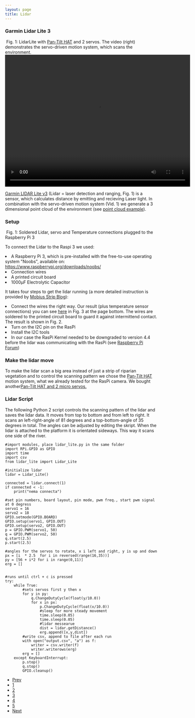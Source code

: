 ```yaml
---
layout: page
title: Lidar
---
```


### Garmin Lidar Lite 3

<div class="box alt">
    <div class="row 50% uniform">
        <div class="4u"><span class="image fit">
            <img src="{{ 'assets/images/LidarServos.JPG ' | absolute_url }}" alt=""/>
            Fig. 1: LidarLite with <a href= "https://shop.pimoroni.com/products/pan-tilt-hat?variant=33704345034">Pan-Tilt HAT</a> and 2 servos. The video (right) demonstrates the servo-driven motion system, which scans the environment.
        </span></div>
        <div class="4u"><video style="width: 610px; height: 433px;" controls>
                <source src="{{ 'assets/images/LidarAtwork_mute.mp4 ' | absolute_url }}" type="video/mp4">
        </video></div>
    </div>
</div>

<p><a  href="https://buy.garmin.com/de-DE/DE/p/557294">Garmin LIDAR Lite v3</a> (Lidar = laser detection and ranging, Fig. 1) is a sensor, which calculates distance by emitting and recieving Laser light. In combination with the servo-driven motion system (Vid. 1) we generate a 3 dimensional point cloud of the environment (see <a href="{{ 'Lidar_results.html' | absolute_url }}">point cloud example</a>).</p>

<h3>Setup</h3>

<span class="image right">
    <img src="{{ 'assets/images/solderedLidar.JPG ' | absolute_url }}" alt=""/>
    Fig. 1: Soldered Lidar, servo and Temperature connections plugged to the Raspberry Pi 3
</span>

<p>To connect the Lidar to the Raspi 3 we used:</p>
<p><li> A Raspberry Pi 3, which is pre-installed with the free-to-use operating system "Noobs", available on: <a  href="https://www.raspberrypi.org/downloads/noobs/">https://www.raspberrypi.org/downloads/noobs/</a></li>
<li>Connection wires</li>
<li>A printed circuit board</li>
<li>1000µF Electrolytic Capacitor</li></p>
<p>It takes four steps to get the lidar running (a more detailed instruction is provided by <a href="https://mobiusstripblog.wordpress.com/2016/12/26/first-blog-post/">Mobius Strip Blog</a>):
<li>Connect the wires the right way. Our result (plus temperature sensor connections) you can see <a href="{{ 'Overview.html' | absolute_url }}">here</a> in Fig. 3 at the page bottom. The wires are soldered to the printed circuit board to guard it against intermittend contact. The result is shown in Fig. 2.</li>
<li>Turn on the I2C pin on the RasPi</li>
<li>Install the I2C tools</li>
<li>In our case the RasPi Kernel needed to be downgraded to version 4.4 before the lidar was communicating with the RasPi (see <a href="https://forum-raspberrypi.de/forum/thread/21114-firmware-u-kernel-downgrade-mit-rpi-update/">Raspberry Pi Forum</a>)</li>
 </p>
 
<h3>Make the lidar move</h3>

<p>To make the lidar scan a big area instead of just a strip of riparian vegetation and to control the scanning pattern we chose the <a href= "https://shop.pimoroni.com/products/pan-tilt-hat?variant=33704345034">Pan-Tilt HAT</a> motion system, what we already tested for the RasPi camera. We bought another<a href="https://shop.pimoroni.com/products/adafruit-mini-pan-tilt-kit-assembled-with-micro-servos">Pan-Tilt HAT and 2 micro servos.</a>
</p>


<h3>Lidar Script</h3>

The following Python 2 script controls the scanning pattern of the lidar and saves the lidar data. It moves from top to bottom and from left to right. It scans an left-right-angle of 81 degrees and a top-bottom-angle of 35 degrees in total. The angles can be adjusted by editing the skript. 
When the lidar is attached to the platform it is orientated sideways. This way it scans one side of the river.

    #import modules, place lidar_lite.py in the same folder
    import RPi.GPIO as GPIO
    import time
    import csv
    from lidar_lite import Lidar_Lite

    #initialize lidar
    lidar = Lidar_Lite()

    connected = lidar.connect(1)
    if connected < -1:
        print("nema connecta")

    #set pin numbers, board layout, pin mode, pwm freq., start pwm signal at 0 degress
    servo1 = 16
    servo2 = 18
    GPIO.setmode(GPIO.BOARD)
    GPIO.setup(servo1, GPIO.OUT)
    GPIO.setup(servo2, GPIO.OUT)
    p = GPIO.PWM(servo1, 50)
    q = GPIO.PWM(servo2, 50)
    q.start(2.5)
    p.start(2.5)

    #angles for the servos to rotate, x i left and right, y is up and down
    px = [i  * 2.5  for i in reversed(range(16,35))]
    py = [56 + i*2 for i in range(0,11)]
    erg = []


    #runs until ctrl + c is pressed
    try:
        while True:
            #sets servos first y then x
            for y in py:
                q.ChangeDutyCycle(float(y/10.0))
                for x in px:
                    p.ChangeDutyCycle(float(x/10.0))
                    #sleep for more steady movement
                    time.sleep(0.05)
                    time.sleep(0.05)
                    #lidar messearue
                    dist = lidar.getDistance()
                    erg.append([x,y,dist])
            #write csv, append to file after each run
            with open("output.csv", "a") as f:
                writer = csv.writer(f)
                writer.writerows(erg)
            erg = []
        except KeyboardInterrupt:
            p.stop()
            q.stop()
            GPIO.cleanup() 


<ul class="pagination">
        <li><a href="{{ 'sonarsensor.html' | absolute_url }}" class="button">Prev</a></li>
        <li><a href="{{ 'Overview.html' | absolute_url }}" class="pag">1</a></li>
        <li><a href="{{ 'sonarsensor.html' | absolute_url }}" class="page">2</a></li>
        <li><a href="{{ 'lidar.html' | absolute_url }}" class="page active">3</a></li>
        <li><a href="{{ 'cam_engl.html' | absolute_url }}" class="page">4</a></li>
        <li><a href="{{ 'temperature.html' | absolute_url }}" class="page">5</a></li>
        <li><a href="{{ 'cam_engl.html' | absolute_url }}" class="button">Next</a></li>
</ul>